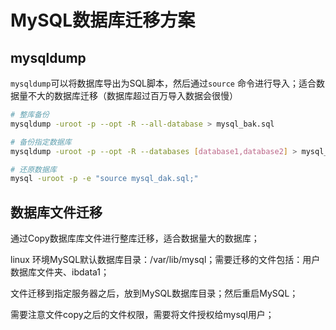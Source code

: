 # MySQL数据库迁移方案

## mysqldump

`mysqldump`可以将数据库导出为SQL脚本，然后通过`source` 命令进行导入；适合数据量不大的数据库迁移（数据库超过百万导入数据会很慢）

```bash
# 整库备份
mysqldump -uroot -p --opt -R --all-database > mysql_bak.sql

# 备份指定数据库
mysqldump -uroot -p --opt -R --databases [database1,database2] > mysql_bak.sql

# 还原数据库
mysql -uroot -p -e "source mysql_dak.sql;"
```

## 数据库文件迁移

通过Copy数据库库文件进行整库迁移，适合数据量大的数据库；

linux 环境MySQL默认数据库目录：/var/lib/mysql；需要迁移的文件包括：用户数据库文件夹、ibdata1；

文件迁移到指定服务器之后，放到MySQL数据库目录；然后重启MySQL；

需要注意文件copy之后的文件权限，需要将文件授权给mysql用户；